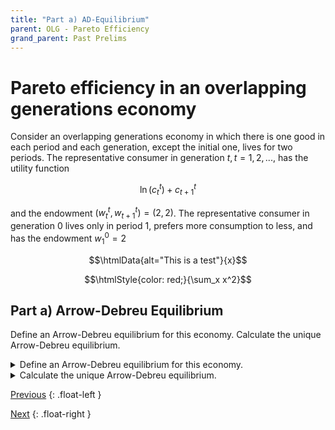 ```yaml
---
title: "Part a) AD-Equilibrium" 
parent: OLG - Pareto Efficiency
grand_parent: Past Prelims
---
```


# Pareto efficiency in an overlapping generations economy

Consider an overlapping generations economy in which there is one good in each period
and each generation, except the initial one, lives for two periods. The representative
consumer in generation $t, t = 1,2,...,$ has the utility function

$$\ln (c_t^t) + c_{t+1}^t$$

and the endowment $(w_t^t, w_{t+1}^t)=(2,2)$.
The representative consumer in generation $0$ lives only in period $1$,
prefers more consumption to less, and has the endowment $w_1^0 = 2$


$$\htmlData{alt="This is a test"}{x}$$

$$\htmlStyle{color: red;}{\sum_x x^2}$$





## Part a) Arrow-Debreu Equilibrium

Define an Arrow-Debreu equilibrium for this economy. 
Calculate the unique Arrow-Debreu equilibrium.


<details markdown="block">
<summary>
Define an Arrow-Debreu equilibrium for this economy.
</summary>

An Arrow-Debreu Equilibrium consists of:

- a sequence of allocations: $$\{ (\hat{c}^t_t, \hat{c}^t_{t+1}) \}_{t=1}^\infty$$
- an allocation for generation $0$: $$\{ \hat{c}_1^0 \}$$
- and a sequence of prices: $$\{ \hat{p}_t \}_{t=1}^\infty$$

such that the following conditions are satisfied:

**Gen $0$ Consumer Optimization:** 
Taking prices as given, consumer $0$ chooses $\hat{c}_1^0$ to solve 

$$\begin{aligned}
& \max_{c_{1}^{0}} &  & \ln c_1^0\\
 & \text{s.t.} &  & c_{1}^{0}\geq0 \\
 &  &  & \hat{p}_{1}c_{1}^{0}\leq\hat{p}_{1}w_{1}^{0} 
\end{aligned}$$

$$\max_{c_1^0} \; \ln c_1^0$$

subject to the constraints:

$$\gdef\mytag#1{\tag*{\color{228B22}(#1)}}$$

$$c_{1}^{0}\geq0 \mytag{Non-neg}$$

$$\hat{p}_{1}c_{1}^{0}\leq\hat{p}_{1}w_{1}^{0}  \mytag{Budget}$$


**Gen $t$ Consumer Optimization:** 
Taking prices as given, consumer $t,t=1,2,...$ chooses $(\hat{c}^t_t, \hat{c}^t_{t+1})$ to solve


$$\begin{aligned}
& \max_{c^t_t, c^t_{t+1}} &  & \ln (c_t^t) + c_{t+1}^t\\
& \text{s.t.}: &  & c_{t}^{t}\geq0 \;\; c_{t+1}^{t}\geq0 \;  \\
&  &  & \hat{p}_{t}c_{t}^{t}+\hat{p}_{t+1}c_{t+1}^{t}\leq\hat{p}_{t}w_{t}^{t}+\hat{p}_{t+1}w_{t}^{t+1}
\end{aligned}$$



### **Markets Clear:** 
For all $t=1,2,...$:

$$\hat{c}_t^{t-1} + \hat{c}_t^t = w_t^{t-1} + w_t^t$$


</details>








<details><summary>Calculate the unique Arrow-Debreu equilibrium.</summary>

<p>The unique Arrow-Debreu equilibrium has each consumer consume their endowments.

<p>$\hat{c}_0^1 = w_1^0$. 
And for all $t=1,2,3,...$, 
$\hat{c}_t^t = w_t^t$, 
$\hat{c}_{t+1}^t = w_{t+1}^t$. 

<p>If we normalize $\hat{p}_1 = 1$, then  $\hat{p}_t = \hat{p}_1 \cdot 2^{t-1}$,

<details markdown="block"><summary>Explanation and Proof</summary>

### Equilibrium allocations are Autarky

1. First note that every generation has strictly increasing utility and so every budget constraint will hold with equality.
2. Generation $0$'s budget constraint implies that $\hat{c}_1^0 = w_1^0$
3. Plug this into the period $1$ market clearing condition $\hat{c}_1^{0} + \hat{c}_1^1 = w_1^1 + w_1^0$ to get that $\hat{c}_1^1 = w_1^1$.
4. Plug this into generation $1$'s budget constraint to get that $\hat{c}_2^1 = w_2^1$.
5. Plug this into the period $2$ market clearing condition to get that to get that $\hat{c}_2^2 = w_2^2$.
6. Iterate for all generations.

### Finding the equilibrium prices

Set up the Lagrangian for generation $t$'s problem:

$$\mathcal{L} = \ln(c_t^t) + c_{t+1}^t - \lambda\cdot\left[ p_t c_t^t + p_{t+1} c_{t+1} - p_t w_t^t - p_{t+1} w_{t+1}^t \right]$$

First-order conditions:

$$\begin{aligned}
    0 &= \frac{1}{c_t^t} - \lambda_t p_t \\
    0 &= 1 - \lambda_t p_{t+1} \\
    p_t c_t^t + p_{t+1} c_{t+1}^t &= w_t^t + w_{t+1}^t\\
\end{aligned}$$

Combine the first two to get that $\frac{1}{c_t^t} = \frac{p_t}{p_{t+1}}$. Plug in the fact that $c_t^t = w_t^t = 2$ to get the result that $p_{t+1} = 2\cdot p_t$.

With any other price ratio, the generation $t$ consumer would choose a non-autarky allocation.

So for all the equilibrium conditions to hold, it must be that $\hat{p}_{t+1} = 2\cdot \hat{p}_t$ for all $t=1,2,...$, and so $\hat{p}_t = \hat{p}_1 \cdot 2^{t-1}$


</details>
</details>







[Previous](kehoe-olg)
{: .float-left }

[Next](kehoe-olg-b)
{: .float-right }
